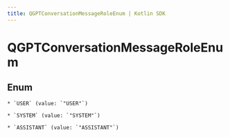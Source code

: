 ```yaml
---
title: QGPTConversationMessageRoleEnum | Kotlin SDK
---
```




# QGPTConversationMessageRoleEnum

## Enum


    * `USER` (value: `"USER"`)

    * `SYSTEM` (value: `"SYSTEM"`)

    * `ASSISTANT` (value: `"ASSISTANT"`)




